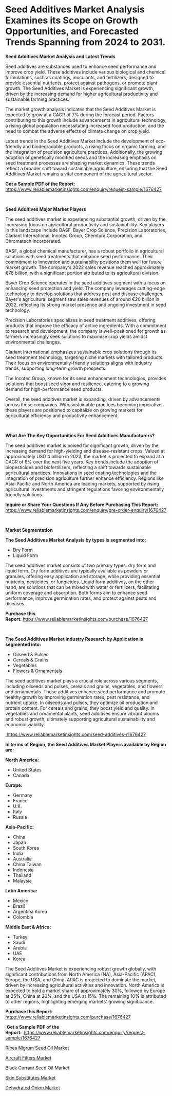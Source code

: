 <p><h1>Seed Additives Market Analysis Examines its Scope on Growth Opportunities, and Forecasted Trends Spanning from 2024 to 2031.</h1></p><p><strong>Seed Additives Market Analysis and Latest Trends</strong></p>
<p><p>Seed additives are substances used to enhance seed performance and improve crop yield. These additives include various biological and chemical formulations, such as coatings, inoculants, and fertilizers, designed to provide essential nutrients, protect against pathogens, or promote plant growth. The Seed Additives Market is experiencing significant growth, driven by the increasing demand for higher agricultural productivity and sustainable farming practices.</p><p>The market growth analysis indicates that the Seed Additives Market is expected to grow at a CAGR of 7% during the forecast period. Factors contributing to this growth include advancements in agricultural technology, a rising global population necessitating increased food production, and the need to combat the adverse effects of climate change on crop yield.</p><p>Latest trends in the Seed Additives Market include the development of eco-friendly and biodegradable products, a rising focus on organic farming, and the integration of precision agriculture practices. Additionally, the growing adoption of genetically modified seeds and the increasing emphasis on seed treatment processes are shaping market dynamics. These trends reflect a broader shift toward sustainable agriculture, ensuring that the Seed Additives Market remains a vital component of the agricultural sector.</p></p>
<p><strong>Get a Sample PDF of the Report:&nbsp;</strong> <a href="https://www.reliablemarketinsights.com/enquiry/request-sample/1676427?utm_campaign=1337&utm_medium=2&utm_source=Github&utm_content=ia&utm_term=30092024&utm_id=seed-additives">https://www.reliablemarketinsights.com/enquiry/request-sample/1676427</a></p>
<p>&nbsp;</p>
<p><strong>Seed Additives Major Market Players</strong></p>
<p><p>The seed additives market is experiencing substantial growth, driven by the increasing focus on agricultural productivity and sustainability. Key players in this landscape include BASF, Bayer Crop Science, Precision Laboratories, Clariant International, Incotec Group, Chemtura Corporation, and Chromatech Incorporated.</p><p>BASF, a global chemical manufacturer, has a robust portfolio in agricultural solutions with seed treatments that enhance seed performance. Their commitment to innovation and sustainability positions them well for future market growth. The company's 2022 sales revenue reached approximately €76 billion, with a significant portion attributed to its agricultural division.</p><p>Bayer Crop Science operates in the seed additives segment with a focus on enhancing seed protection and yield. The company leverages cutting-edge technology to develop solutions that address pest and disease challenges. Bayer's agricultural segment saw sales revenues of around €20 billion in 2022, reflecting its strong market presence and ongoing investment in seed technology.</p><p>Precision Laboratories specializes in seed treatment additives, offering products that improve the efficacy of active ingredients. With a commitment to research and development, the company is well-positioned for growth as farmers increasingly seek solutions to maximize crop yields amidst environmental challenges.</p><p>Clariant International emphasizes sustainable crop solutions through its seed treatment technology, targeting niche markets with tailored products. Their focus on environmentally-friendly solutions aligns with industry trends, supporting long-term growth prospects.</p><p>The Incotec Group, known for its seed enhancement technologies, provides solutions that boost seed vigor and resilience, catering to a growing demand for high-performance seed products.</p><p>Overall, the seed additives market is expanding, driven by advancements across these companies. With sustainable practices becoming imperative, these players are positioned to capitalize on growing markets for agricultural efficiency and productivity enhancement.</p></p>
<p>&nbsp;</p>
<p><strong>What Are The Key Opportunities For Seed Additives Manufacturers?</strong></p>
<p><p>The seed additives market is poised for significant growth, driven by the increasing demand for high-yielding and disease-resistant crops. Valued at approximately USD 4 billion in 2023, the market is projected to expand at a CAGR of 6% over the next five years. Key trends include the adoption of biopesticides and biofertilizers, reflecting a shift towards sustainable agricultural practices. Innovations in seed coating technologies and the integration of precision agriculture further enhance efficiency. Regions like Asia-Pacific and North America are leading markets, supported by rising agricultural investments and stringent regulations favoring environmentally friendly solutions.</p></p>
<p><strong>Inquire or Share Your Questions If Any Before Purchasing This Report:</strong> <a href="https://www.reliablemarketinsights.com/enquiry/pre-order-enquiry/1676427?utm_campaign=1337&utm_medium=2&utm_source=Github&utm_content=ia&utm_term=30092024&utm_id=seed-additives">https://www.reliablemarketinsights.com/enquiry/pre-order-enquiry/1676427</a></p>
<p>&nbsp;</p>
<p><strong>Market Segmentation</strong></p>
<p><strong>The Seed Additives Market Analysis by types is segmented into:</strong></p>
<p><ul><li>Dry Form</li><li>Liquid Form</li></ul></p>
<p><p>The seed additives market consists of two primary types: dry form and liquid form. Dry form additives are typically available as powders or granules, offering easy application and storage, while providing essential nutrients, pesticides, or fungicides. Liquid form additives, on the other hand, are solutions that can be mixed with water or fertilizers, facilitating uniform coverage and absorption. Both forms aim to enhance seed performance, improve germination rates, and protect against pests and diseases.</p></p>
<p><strong>Purchase this Report:&nbsp;</strong><a href="https://www.reliablemarketinsights.com/purchase/1676427?utm_campaign=1337&utm_medium=2&utm_source=Github&utm_content=ia&utm_term=30092024&utm_id=seed-additives">https://www.reliablemarketinsights.com/purchase/1676427</a></p>
<p>&nbsp;</p>
<p><strong>The Seed Additives Market Industry Research by Application is segmented into:</strong></p>
<p><ul><li>Oilseed & Pulses</li><li>Cereals & Grains</li><li>Vegetables</li><li>Flowers & Ornamentals</li></ul></p>
<p><p>The seed additives market plays a crucial role across various segments, including oilseeds and pulses, cereals and grains, vegetables, and flowers and ornamentals. These additives enhance seed performance and promote healthy growth by improving germination rates, pest resistance, and nutrient uptake. In oilseeds and pulses, they optimize oil production and protein content. For cereals and grains, they boost yield and quality. In vegetables and ornamental plants, seed additives ensure vibrant blooms and robust growth, ultimately supporting agricultural sustainability and economic viability.</p></p>
<p><a href="https://www.reliablemarketinsights.com/seed-additives-r1676427?utm_campaign=1337&utm_medium=2&utm_source=Github&utm_content=ia&utm_term=30092024&utm_id=seed-additives">&nbsp;https://www.reliablemarketinsights.com/seed-additives-r1676427</a></p>
<p><strong>In terms of Region, the Seed Additives Market Players available by Region are:</strong></p>
<p>
    <p> <strong> North America: </strong>
        <ul>
            <li>United States</li>
            <li>Canada</li>
        </ul>
        </p> 
    <p> <strong> Europe: </strong>
        <ul>
            <li>Germany</li>
            <li>France</li>
            <li>U.K.</li>
            <li>Italy</li>
            <li>Russia</li>
        </ul>
        </p> 
    <p> <strong> Asia-Pacific: </strong>
        <ul>
            <li>China</li>
            <li>Japan</li>
            <li>South Korea</li>
            <li>India</li>
            <li>Australia</li>
            <li>China Taiwan</li>
            <li>Indonesia</li>
            <li>Thailand</li>
            <li>Malaysia</li>
        </ul>
        </p> 
    <p> <strong> Latin America: </strong>
        <ul>
            <li>Mexico</li>
            <li>Brazil</li>
            <li>Argentina Korea</li>
            <li>Colombia</li>
        </ul>
        </p> 
    <p> <strong> Middle East & Africa: </strong>
        <ul>
            <li>Turkey</li>
            <li>Saudi</li>
            <li>Arabia</li>
            <li>UAE</li>
            <li>Korea</li>
        </ul>
    </p>
    </p>
<p><p>The Seed Additives Market is experiencing robust growth globally, with significant contributions from North America (NA), Asia-Pacific (APAC), Europe, the USA, and China. APAC is projected to dominate the market, driven by increasing agricultural activities and innovation. North America is expected to hold a market share of approximately 30%, followed by Europe at 25%, China at 20%, and the USA at 15%. The remaining 10% is attributed to other regions, highlighting emerging markets' growing significance.</p></p>
<p><strong>Purchase this Report: </strong><a href="https://www.reliablemarketinsights.com/purchase/1676427?utm_campaign=1337&utm_medium=2&utm_source=Github&utm_content=ia&utm_term=30092024&utm_id=seed-additives">https://www.reliablemarketinsights.com/purchase/1676427</a></p>
<p>&nbsp;<strong>Get a Sample PDF of the Report:&nbsp;&nbsp;</strong><a href="https://www.reliablemarketinsights.com/enquiry/request-sample/1676427?utm_campaign=1337&utm_medium=2&utm_source=Github&utm_content=ia&utm_term=30092024&utm_id=seed-additives">https://www.reliablemarketinsights.com/enquiry/request-sample/1676427</a></p>
<p><strong></strong></p>
<p><p><a href="https://issuu.com/reportprime-2/docs/ribes-nigrum-seed-oil-market-size-2_4316c82ec03b86?utm_campaign=1337&utm_medium=2&utm_source=Github&utm_content=ia&utm_term=30092024&utm_id=seed-additives">Ribes Nigrum Seed Oil Market</a></p><p><a href="https://www.linkedin.com/pulse/aircraft-filters-market-research-report-exploring-size-i5jte?utm_campaign=1337&utm_medium=2&utm_source=Github&utm_content=ia&utm_term=30092024&utm_id=seed-additives">Aircraft Filters Market</a></p><p><a href="https://issuu.com/reportprime-2/docs/black-currant-seed-oil-market-size-_e244225c0bec78?utm_campaign=1337&utm_medium=2&utm_source=Github&utm_content=ia&utm_term=30092024&utm_id=seed-additives">Black Currant Seed Oil Market</a></p><p><a href="https://www.linkedin.com/pulse/global-market-pulse-trends-growth-analysis-skin-substitutes-forecasted-qhv8f?utm_campaign=1337&utm_medium=2&utm_source=Github&utm_content=ia&utm_term=30092024&utm_id=seed-additives">Skin Substitutes Market</a></p><p><a href="https://www.linkedin.com/pulse/emerging-market-trends-regional-analysis-dehydrated-onion-forecasted-5xzdf?utm_campaign=1337&utm_medium=2&utm_source=Github&utm_content=ia&utm_term=30092024&utm_id=seed-additives">Dehydrated Onion Market</a></p></p>